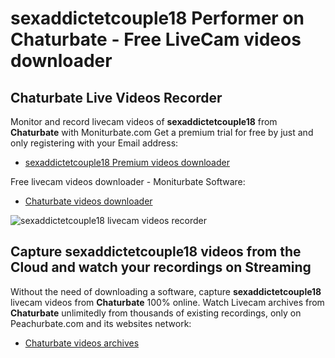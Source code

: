 # sexaddictetcouple18 Performer on Chaturbate - Free LiveCam videos downloader

## Chaturbate Live Videos Recorder

Monitor and record livecam videos of **sexaddictetcouple18** from **Chaturbate** with Moniturbate.com
Get a premium trial for free by just and only registering with your Email address:
* [sexaddictetcouple18 Premium videos downloader](https://moniturbate.com/request-demo-licence-key.html)

Free livecam videos downloader - Moniturbate Software:
* [Chaturbate videos downloader](https://moniturbate.com/moniturbate-download-software.html)

![sexaddictetcouple18 livecam videos recorder](https://peachurnet.com/templates/moniturbate-software.png)


## Capture sexaddictetcouple18 videos from the Cloud and watch your recordings on Streaming

Without the need of downloading a software, capture **sexaddictetcouple18** livecam videos from **Chaturbate** 100% online.
Watch Livecam archives from **Chaturbate** unlimitedly from thousands of existing recordings, only on Peachurbate.com and its websites network:
* [Chaturbate videos archives](https://peachurnet.com/)